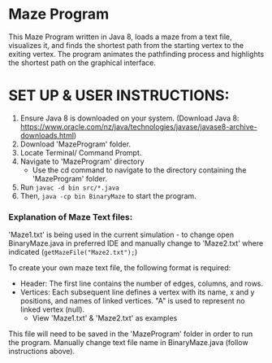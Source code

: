 # Maze Program

This Maze Program written in Java 8, loads a maze from a text file, visualizes it, and finds the shortest path from the starting vertex to the exiting vertex. The program animates the pathfinding process and highlights the shortest path on the graphical interface.

# SET UP & USER INSTRUCTIONS: 
1. Ensure Java 8 is downloaded on your system. (Download Java 8: https://www.oracle.com/nz/java/technologies/javase/javase8-archive-downloads.html)
2. Download 'MazeProgram' folder.
3. Locate Terminal/ Command Prompt.
4. Navigate to 'MazeProgram' directory
   - Use the cd command to navigate to the directory containing the 'MazeProgram' folder.
5. Run ```javac -d bin src/*.java```
6. Then, ```java -cp bin BinaryMaze``` to start the program.

### Explanation of Maze Text files:
'Maze1.txt' is being used in the current simulation - to change open BinaryMaze.java in preferred IDE and manually change to 'Maze2.txt' where indicated (```getMazeFile("Maze2.txt");```)

To create your own maze text file, the following format is required:
* Header: The first line contains the number of edges, columns, and rows.
* Vertices: Each subsequent line defines a vertex with its name, x and y positions, and names of linked vertices. "A" is used to represent no linked vertex (null).
  * View 'Maze1.txt' & 'Maze2.txt' as examples

This file will need to be saved in the 'MazeProgram' folder in order to run the program. Manually change text file name in BinaryMaze.java (follow instructions above).

